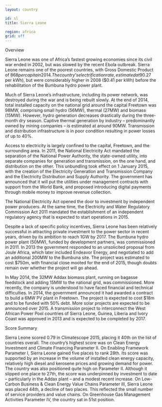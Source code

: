 ```yaml
---
layout: country

id: sl
title: Sierra Leone

region: africa
grid: off
---
```

Overview

Sierra Leone was one of Africa’s fastest growing economies since its civil war ended in 2002, but was slowed by the recent Ebola outbreak. Sierra Leone remains one of the poorest countries, with Gross Domestic Product of $868 per capita in 2014. The country’s electrification rate, estimated at 9%, is one of the lowest in the world. Average electricity tariffs are high ($0.27 per kWh), but were considerably higher in 2008 ($0.41 per kWh) before the rehabilitation of the Bumbuna hydro power plant.

Much of Sierra Leone’s infrastructure, including its power network, was destroyed during the war and is being rebuilt slowly. At the end of 2014, total installed capacity on the national grid around the capital Freetown was 98MW, comprising small hydro (56MW), thermal (27MW) and biomass (15MW). However, hydro generation decreases drastically during the three-month dry season. Captive thermal generation by industry – predominantly owned by mining companies – is estimated at around 90MW. Transmission and distribution infrastructure is in poor condition resulting in power losses of up to 40%.

Access to electricity is largely confined to the capital, Freetown, and the surrounding area. In 2011, the National Electricity Act mandated the separation of the National Power Authority, the state-owned utility, into separate companies for generation and transmission, on the one hand, and distribution on the other. This unbundling took effect on 1 January 2015, with the creation of the Electricity Generation and Transmission Company and the Electricity Distribution and Supply Authority. The government has announced that it will put the utilities under management contracts with support from the World Bank, and proposed introducing digital payments through mobile money to improve revenue collection. 

The National Electricity Act opened the door to investment by independent power producers. At the same time, the Electricity and Water Regulatory Commission Act 2011 mandated the establishment of an independent regulatory agency that is expected to start operations in 2015.

Despite a lack of specific policy incentives, Sierra Leone has been relatively successful in attracting private investment to the power sector in recent years, driven by its ambition to reach 1GW by 2017. The Bumbuna hydro power plant (50MW), funded by development partners, was commissioned in 2011. In 2013 the government responded to an unsolicited proposal from Joule Africa, which later included Endeavor Energy, and negotiated to add an additional 200MW to the Bumbuna site. The project was estimated to cost $750m, with financial close mooted for the end of 2015, though doubts remain over whether the project will go ahead. 

In May 2014, the 32MW Addax biomass plant, running on bagasse feedstock and adding 15MW to the national grid, was commissioned. More recently, the company is understood to have faced financial and technical difficulties. In 2014, the government announced it had awarded a contract to build a 6MW PV plant in Freetown. The project is expected to cost $18m and to be funded with 50% debt. More solar projects are expected to be announced over 2015. 
A transmission project to interconnect the West African Power Pool countries of Sierra Leone, Guinea, Liberia and Ivory Coast was approved in 2013 and is expected to be completed by 2017.

Score Summary

Sierra Leone scored 0.79 in Climatescope 2015, placing it 40th on the list of countries overall. The country’s highest score was on Clean Energy Investment and Climate Financing Parameter II. 
On Enabling Framework Parameter I, Sierra Leone gained five places to rank 28th. Its score was supported by an increase in the volume of installed clean energy capacity, relatively high diesel and kerosene prices and growing demand for power.
The country was also positioned quite high on Parameter II. Although it slipped one place to 27th, the score was underpinned by investment to date – particularly in the Addax plant – and a modest recent increase. 
On Low-Carbon Business & Clean Energy Value Chains Parameter III, Sierra Leone was placed 44th, a decline of two places. This reflected the small number of service providers and value chains. 
On Greenhouse Gas Management Activities Parameter IV, the country sat in 51st position.

